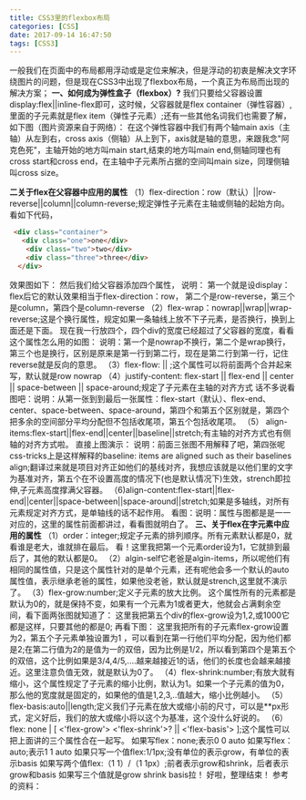 ```yaml
---
title: CSS3里的flexbox布局
categories: [CSS]
date: 2017-09-14 16:47:50
tags: [CSS3]
---
```


一般我们在页面中的布局都用浮动或是定位来解决，但是浮动的初衷是解决文字环绕图片的问题，但是现在CSS3中出现了flexbox布局，一个真正为布局而出现的解决方案；
 **一、如何成为弹性盒子（flexbox）?** 
 我们只要给父容器设置display:flex||inline-flex即可，这时候，父容器就是flex container（弹性容器）,里面的子元素就是flex item（弹性子元素）;还有一些其他名词我们也需要了解，如下图（图片资源来自于网络）：  在这个弹性容器中我们有两个轴main axis（主轴）从左到右，cross axis（侧轴）从上到下，axis就是轴的意思，来跟我念"阿克色死"，主轴开始的地方叫main start,结束的地方叫main end,侧轴同理也有cross start和cross end，在主轴中子元素所占据的空间叫main size，同理侧轴叫cross size。 
<!--more-->
**二关于flex在父容器中应用的属性** 
（1）flex-direction：row（默认）||row-reverse||column||column-reverse;规定弹性子元素在主轴或侧轴的起始方向。 看如下代码，
```html
 <div class="container"> 
   <div class="one">one</div>
    <div class="two">two</div> 
    <div class="three">three</div> 
  </div>
  ``` 
效果图如下：
 然后我们给父容器添加四个属性，
 说明：
 第一个就是设display：flex后它的默认效果相当于flex-direction：row，
 第二个是row-reverse，第三个是column，第四个是column-reverse 
 （2）flex-wrap：nowrap||wrap||wrap-reverse;这是个换行属性，规定如果一条轴线上放不下子元素，是否换行，换到上面还是下面。 现在我一行放四个，四个div的宽度已经超过了父容器的宽度，看看这个属性怎么用的如图：
  说明：第一个是nowrap不换行，第二个是wrap换行，第三个也是换行，区别是原来是第一行到第二行，现在是第二行到第一行，记住reverse就是反向的意思。 
  （3）flex-flow: || ;这个属性可以将前面两个合并起来写，默认就是row nowrap 
  （4）justify-content: flex-start || flex-end || center || space-between || space-around;规定了子元素在主轴的对齐方式 话不多说看图吧：说明：从第一张到到最后一张属性：flex-start（默认）、flex-end、center、space-between、space-around，第四个和第五个区别就是，第四个把多余的空间部分平均分配但不包括收尾项，第五个包括收尾项。 
  （5） align-items:flex-start||flex-end||center||baseline||stretch;有主轴的对齐方式也有侧轴的对齐方式啦。 直接上图演示： 说明：前面三张图不用解释了吧，第四张呢css-tricks上是这样解释的baseline: items are aligned such as their baselines align;翻译过来就是项目对齐正如他们的基线对齐，我想应该就是以他们里的文字为基准对齐，第五个在不设置高度的情况下(也是默认情况下)生效，strench即拉伸,子元素高度撑满父容器。 
  （6)align-content:flex-start||flex-end||center||space-between||space-around||stretch;如果是多轴线，对所有元素规定对齐方式，是单轴线的话不起作用。 看图：说明：属性与图都是是一一对应的，这里的属性前面都讲过，看看图就明白了。
   **三、关于flex在字元素中应用的属性** 
  （1）order：integer;规定子元素的排列顺序。所有元素默认都是0，就看谁是老大，谁就排在最后。 看！这里我把第一个元素order设为1，它就排到最后了，其他的默认都是0。 
  （2）algin-self它老爸是algin-items，所以呢他们有相同的属性值，只是这个属性针对的是单个元素，还有呢他会多一个默认的auto属性值，表示继承老爸的属性，如果他没老爸，默认就是strench,这里就不演示了。 
  （3）flex-grow:number;定义子元素的放大比例。 这个属性所有的元素都是默认为0的，就是保持不变，如果有一个元素为1或者更大，他就会占满剩余空间，看下面两张图就知道了： 这里我把第五个div的flex-grow设为1,2,或1000它都是这样，只要其他的都是0; 再看下图： 这里我把所有的子元素flex-grow设置为2，第五个子元素单独设置为1 ，可以看到在第一行他们平均分配，因为他们都是2;在第二行值为2的是值为一的双倍，因为比例是1/2，所以看到第四个是第五个的双倍，这个比例如果是3/4,4/5,....越来越接近1的话，他们的长度也会越来越接近。这里注意负值无效，就是默认为0了。 
  （4）flex-shrink:number;有放大就有缩小，这个属性规定了子元素的缩小比例，默认为1。如果一个子元素的值为0，那么他的宽度就是固定的，如果他的值是1,2,3,..值越大，缩小比例越小。 
  （5）flex-basis:auto||length;定义我们子元素在放大或缩小前的尺寸，可以是**px形式，定义好后，我们的放大或缩小将以这个为基准，这个没什么好说的。 
  （6） flex: none | \[ <'flex-grow'> <'flex-shrink'>? || <'flex-basis'> \];这个属性可以把上面讲的三个属性合在一起写。 如果写flex：none;表示0 0 auto  如果写flex：auto;表示1 1 auto  如果只写一个值flex:1/1px;没有单位的表示grow，有单位的表示basis  如果写两个值flex:（1 1）/（1 1px）;前者表示grow和shrink，后者表示grow和basis  如果写三个值就是grow shrink basis拉！ 好啦，整理结束！ 参考的资料：